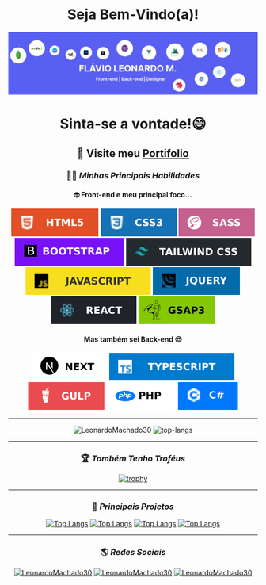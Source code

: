 

<div align="center">

# Seja Bem-Vindo(a)! 
![Me](https://github.com/LeonardoMachado30/LeonardoMachado30/blob/main/1698351935228.jpg) 

# Sinta-se a vontade!😄

## 🎈 Visite meu <a href="https://react-app-portifolio.vercel.app/" target="_blank" >Portifolio</a> 

### 🤹‍♀️ _Minhas Principais Habilidades_

#### 🤓 Front-end e meu principal foco...
![HTML5](https://github.com/LeonardoMachado30/LeonardoMachado30/blob/main/html.svg) 
![CSS3](https://github.com/LeonardoMachado30/LeonardoMachado30/blob/main/css3.svg)
![SASS](https://github.com/LeonardoMachado30/LeonardoMachado30/blob/main/SASS.svg)
![Bootstrap](https://github.com/LeonardoMachado30/LeonardoMachado30/blob/main/bootstrap.svg)
![Tailwind](https://github.com/LeonardoMachado30/LeonardoMachado30/blob/main/tailwindcss.svg)
![Javascript](https://github.com/LeonardoMachado30/LeonardoMachado30/blob/main/javascript.svg)
![Jquery](https://github.com/LeonardoMachado30/LeonardoMachado30/blob/main/jquery.svg)
![ReactJs](https://github.com/LeonardoMachado30/LeonardoMachado30/blob/main/react.svg)
![GSAP](https://github.com/LeonardoMachado30/LeonardoMachado30/blob/main/gsap.svg)

#### Mas também sei Back-end 😎
![NextJS](https://github.com/LeonardoMachado30/LeonardoMachado30/blob/main/next.svg)
![Typescript](https://github.com/LeonardoMachado30/LeonardoMachado30/blob/main/typescript.svg)
![GulpJs](https://github.com/LeonardoMachado30/LeonardoMachado30/blob/main/GULP.svg)
![PHP](https://github.com/LeonardoMachado30/LeonardoMachado30/blob/main/php.svg)
![C#](https://github.com/LeonardoMachado30/LeonardoMachado30/blob/main/csharp.svg)

<hr />

![LeonardoMachado30](https://github-readme-stats.vercel.app/api?username=LeonardoMachado30&show_icons=true&layout=compact&theme=radical&locale=pt-br&hide_border=true&title_color=ffd700&hide=issues&custom_title=M%C3%A9tricas)
![top-langs](https://github-readme-stats.vercel.app/api/top-langs/?username=LeonardoMachado30&layout=compact&theme=radical&title_color=ffd700&hide_border=true&hide=C&locale=pt-br)

<hr />

### 🏆 _Também Tenho Troféus_  
[![trophy](https://github-profile-trophy.vercel.app/?username=LeonardoMachado30&column=6&row=1&theme=juicyfresh&no-bg=true&margin-w=10&margin-h=8&locale=pt-br)](https://github.com/LeonardoMachado30/github-profile-trophy)

<hr />

### 💼 _Principais Projetos_
[![Top Langs](https://github-readme-stats.vercel.app/api/pin/?username=LeonardoMachado30&repo=nest-prisma-app)](https://github.com/LeonardoMachado30/nest-prisma-app)
[![Top Langs](https://github-readme-stats.vercel.app/api/pin/?username=LeonardoMachado30&repo=React__app__portifolio)](https://github.com/LeonardoMachado30/React__app__portifolio)
[![Top Langs](https://github-readme-stats.vercel.app/api/pin/?username=LeonardoMachado30&repo=landing-page)](https://github.com/LeonardoMachado30/landing-page)
[![Top Langs](https://github-readme-stats.vercel.app/api/pin/?username=LeonardoMachado30&repo=Pokemons-React)](https://github.com/LeonardoMachado30/Pokemons-React)

<hr />

### 🌎 _Redes Sociais_
<a href="https://www.linkedin.com/in/flavio-leonardo-ads/" target="_blank"><img  src="https://cdn-icons-png.flaticon.com/512/174/174857.png" alt="LeonardoMachado30" height="30" width="30" /></a> 
<a href="https://mail.google.com/mail/u/0/#inbox?compose=CllgCJqSvRkZZgWBVBDvTrMxkSmvfrCvVGvNvrwKJntkXprlmPDFWwcwCFpcdcXtmTSPPTzzKPg" target="_blank"><img src="https://imagepng.org/wp-content/uploads/2018/03/gmail-cone-icon.png" alt="LeonardoMachado30" height="30" width="30" /></a>
<a href="https://api.whatsapp.com/send?phone=5561981095126&text=Ol%C3%A1,%20gostaria%20de%20conversar%20com%20o%20Fl%C3%A1vio%20Leonardo,%20encontra-se?" target="_blank"><img src="https://th.bing.com/th/id/R.3db05f40f9bfbfa4818e5f841359ac18?rik=i9uCGc2yoCWfNA&riu=http%3a%2f%2fspeedyclearance.uk%2fwp-content%2fuploads%2f2018%2f04%2fwhatsapp-icon.png&ehk=%2fGSNSk4y8vLd2qCiosXRI0WSYOth7SLdJewCXSxpcmY%3d&risl=&pid=ImgRaw&r=0" alt="LeonardoMachado30" height="30" width="30" /></a>

</div>

